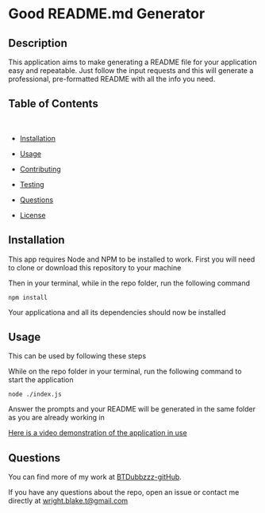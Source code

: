 # Good README.md Generator

## Description

This application aims to make generating a README file for your application easy and repeatable. Just follow the input requests
and this will generate a professional, pre-formatted README with all the info you need.

## Table of Contents 
​
* [Installation](#installation)
​
* [Usage](#usage)
​
* [Contributing](#contributing)
​
* [Testing](#testing)
​
* [Questions](#questions)

* [License](#license)

## Installation

This app requires Node and NPM to be installed to work.
First you will need to clone or download this repository to your machine

Then in your terminal, while in the repo folder, run the following command

```
npm install
```
Your applicationa and all its dependencies should now be installed

## Usage

This can be used by following these steps

While on the repo folder in your terminal, run the following command to start the application

```
node ./index.js
```

Answer the prompts and your README will be generated in the same folder as you are already working in

[Here is a video demonstration of the application in use](https://drive.google.com/file/d/1sZcBuWXDb5WUapkmEUUUMvZbvGzNcJye/view)


## Questions

You can find more of my work at [BTDubbzzz-gitHub](https://github.com/BTDubbzzz).

If you have any questions about the repo, open an issue or contact me directly at wright.blake.t@gmail.com 

